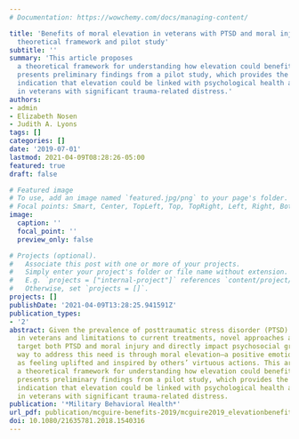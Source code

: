 ```yaml
---
# Documentation: https://wowchemy.com/docs/managing-content/

title: 'Benefits of moral elevation in veterans with PTSD and moral injury: A proposed
  theoretical framework and pilot study'
subtitle: ''
summary: 'This article proposes
  a theoretical framework for understanding how elevation could benefit veterans and
  presents preliminary findings from a pilot study, which provides the first known
  indication that elevation could be linked with psychological health and social functioning
  in veterans with significant trauma-related distress.'
authors:
- admin
- Elizabeth Nosen
- Judith A. Lyons
tags: []
categories: []
date: '2019-07-01'
lastmod: 2021-04-09T08:28:26-05:00
featured: true
draft: false

# Featured image
# To use, add an image named `featured.jpg/png` to your page's folder.
# Focal points: Smart, Center, TopLeft, Top, TopRight, Left, Right, BottomLeft, Bottom, BottomRight.
image:
  caption: ''
  focal_point: ''
  preview_only: false

# Projects (optional).
#   Associate this post with one or more of your projects.
#   Simply enter your project's folder or file name without extension.
#   E.g. `projects = ["internal-project"]` references `content/project/deep-learning/index.md`.
#   Otherwise, set `projects = []`.
projects: []
publishDate: '2021-04-09T13:28:25.941591Z'
publication_types:
- '2'
abstract: Given the prevalence of posttraumatic stress disorder (PTSD) and moral injury
  in veterans and limitations to current treatments, novel approaches are needed to
  target both PTSD and moral injury and directly impact psychosocial growth. One potential
  way to address this need is through moral elevation—a positive emotional state described
  as feeling uplifted and inspired by others’ virtuous actions. This article proposes
  a theoretical framework for understanding how elevation could benefit veterans and
  presents preliminary findings from a pilot study, which provides the first known
  indication that elevation could be linked with psychological health and social functioning
  in veterans with significant trauma-related distress.
publication: '*Military Behavioral Health*'
url_pdf: publication/mcguire-benefits-2019/mcguire2019_elevationbenefits.pdf
doi: 10.1080/21635781.2018.1540316
---
```

